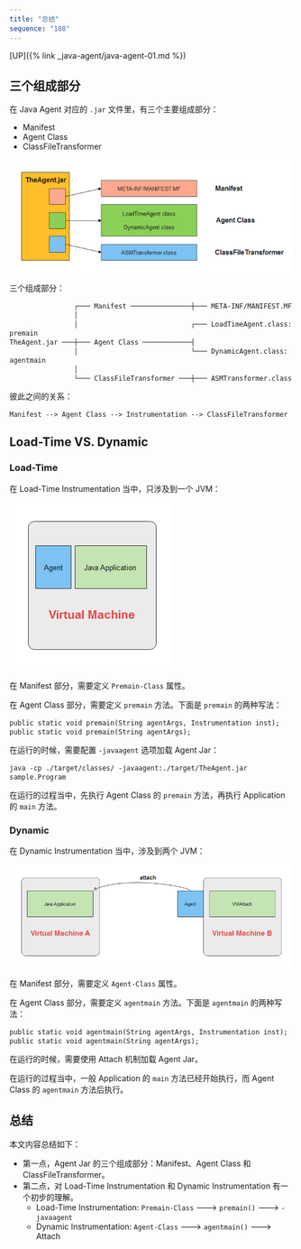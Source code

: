 ```yaml
---
title: "总结"
sequence: "108"
---
```


[UP]({% link _java-agent/java-agent-01.md %})

## 三个组成部分

在 Java Agent 对应的 `.jar` 文件里，有三个主要组成部分：

- Manifest
- Agent Class
- ClassFileTransformer

![Agent Jar 中的三个组成部分](/assets/images/java/agent/agent-jar-three-components.png)

三个组成部分：

```text
                ┌─── Manifest ───────────────┼─── META-INF/MANIFEST.MF
                │
                │                            ┌─── LoadTimeAgent.class: premain
TheAgent.jar ───┼─── Agent Class ────────────┤
                │                            └─── DynamicAgent.class: agentmain
                │
                └─── ClassFileTransformer ───┼─── ASMTransformer.class
```

彼此之间的关系：

```text
Manifest --> Agent Class --> Instrumentation --> ClassFileTransformer
```

## Load-Time VS. Dynamic

### Load-Time

在 Load-Time Instrumentation 当中，只涉及到一个 JVM：

![](/assets/images/java/agent/virtual-machine-of-load-time-instrumentation.png)

在 Manifest 部分，需要定义 `Premain-Class` 属性。

在 Agent Class 部分，需要定义 `premain` 方法。下面是 `premain` 的两种写法：

```text
public static void premain(String agentArgs, Instrumentation inst);
public static void premain(String agentArgs);
```

在运行的时候，需要配置 `-javaagent` 选项加载 Agent Jar：

```text
java -cp ./target/classes/ -javaagent:./target/TheAgent.jar sample.Program
```

在运行的过程当中，先执行 Agent Class 的 `premain` 方法，再执行 Application 的 `main` 方法。

### Dynamic

在 Dynamic Instrumentation 当中，涉及到两个 JVM：

![](/assets/images/java/agent/virtual-machine-of-dynamic-instrumentation.png)


在 Manifest 部分，需要定义 `Agent-Class` 属性。

在 Agent Class 部分，需要定义 `agentmain` 方法。下面是 `agentmain` 的两种写法：

```text
public static void agentmain(String agentArgs, Instrumentation inst);
public static void agentmain(String agentArgs);
```

在运行的时候，需要使用 Attach 机制加载 Agent Jar。

在运行的过程当中，一般 Application 的 `main` 方法已经开始执行，而 Agent Class 的 `agentmain` 方法后执行。

## 总结

本文内容总结如下：

- 第一点，Agent Jar 的三个组成部分：Manifest、Agent Class 和 ClassFileTransformer。
- 第二点，对 Load-Time Instrumentation 和 Dynamic Instrumentation 有一个初步的理解。
  - Load-Time Instrumentation: `Premain-Class` ---> `premain()` ---> `-javaagent` 
  - Dynamic Instrumentation: `Agent-Class` ---> `agentmain()` ---> Attach
